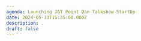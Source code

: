 ```yaml
---
agenda: Launching J&T Point Dan Talkshow StartUp
date: 2024-05-13T15:35:00.000Z
description: .
draft: false
---
```

